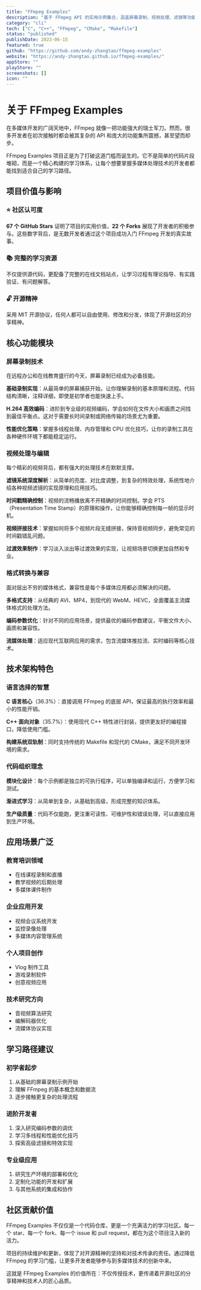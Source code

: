 ```yaml
---
title: "FFmpeg Examples"
description: "基于 FFmpeg API 的实用示例集合，涵盖屏幕录制、视频处理、滤镜等功能"
category: "cli"
tech: ["C", "C++", "FFmpeg", "CMake", "Makefile"]
status: "published"
publishDate: 2023-06-15
featured: true
github: "https://github.com/andy-zhangtao/ffmpeg-examples"
website: "https://andy-zhangtao.github.io/ffmpeg-examples/"
appStore: ""
playStore: ""
screenshots: []
icon: ""
---
```


# 关于 FFmpeg Examples

在多媒体开发的广阔天地中，FFmpeg 就像一把功能强大的瑞士军刀。然而，很多开发者在初次接触时都会被其复杂的 API 和庞大的功能集所震撼，甚至望而却步。

FFmpeg Examples 项目正是为了打破这道门槛而诞生的。它不是简单的代码片段堆砌，而是一个精心构建的学习体系，让每个想要掌握多媒体处理技术的开发者都能找到适合自己的学习路径。

## 项目价值与影响

### ⭐ 社区认可度
**67 个 GitHub Stars** 证明了项目的实用价值，**22 个 Forks** 展现了开发者的积极参与。这些数字背后，是无数开发者通过这个项目成功入门 FFmpeg 开发的真实故事。

### 📚 完整的学习资源
不仅提供源代码，更配备了完整的在线文档站点，让学习过程有理论指导、有实践验证、有问题解答。

### 🔓 开源精神
采用 MIT 开源协议，任何人都可以自由使用、修改和分发，体现了开源社区的分享精神。

## 核心功能模块

### 屏幕录制技术

在远程办公和在线教育盛行的今天，屏幕录制已经成为必备技能。

**基础录制实现**：从最简单的屏幕捕获开始，让你理解录制的基本原理和流程。代码结构清晰，注释详细，即使是初学者也能快速上手。

**H.264 高效编码**：进阶到专业级的视频编码，学会如何在文件大小和画质之间找到最佳平衡点。这对于需要长时间录制或网络传输的场景尤为重要。

**性能优化策略**：掌握多线程处理、内存管理和 CPU 优化技巧，让你的录制工具在各种硬件环境下都能稳定运行。

### 视频处理与编辑

每个精彩的视频背后，都有强大的处理技术在默默支撑。

**滤镜系统深度解析**：从简单的亮度、对比度调整，到复杂的特效处理，系统性地介绍各种视频滤镜的实现原理和应用技巧。

**时间戳精确控制**：视频的流畅播放离不开精确的时间控制。学会 PTS（Presentation Time Stamp）的原理和操作，让你能够精确控制每一帧的显示时机。

**视频拼接技术**：掌握如何将多个视频片段无缝拼接，保持音视频同步，避免常见的时间戳错乱问题。

**过渡效果制作**：学习淡入淡出等过渡效果的实现，让视频场景切换更加自然和专业。

### 格式转换与兼容

面对层出不穷的媒体格式，兼容性是每个多媒体应用都必须解决的问题。

**多格式支持**：从经典的 AVI、MP4，到现代的 WebM、HEVC，全面覆盖主流媒体格式的处理方法。

**编码参数优化**：针对不同的应用场景，提供最优的编码参数建议，平衡文件大小、画质和兼容性。

**流媒体处理**：适应现代互联网应用的需求，包含流媒体推拉流、实时编码等核心技术。

## 技术架构特色

### 语言选择的智慧

**C 语言核心**（36.3%）：直接调用 FFmpeg 的底层 API，保证最高的执行效率和最小的性能开销。

**C++ 面向对象**（35.7%）：使用现代 C++ 特性进行封装，提供更友好的编程接口，降低使用门槛。

**构建系统双轨制**：同时支持传统的 Makefile 和现代的 CMake，满足不同开发环境的需求。

### 代码组织理念

**模块化设计**：每个示例都是独立的可执行程序，可以单独编译和运行，方便学习和测试。

**渐进式学习**：从简单到复杂，从基础到高级，形成完整的知识体系。

**生产级质量**：代码不仅能跑，更注重可读性、可维护性和错误处理，可以直接应用到生产环境。

## 应用场景广泛

### 教育培训领域
- 在线课程录制和直播
- 教学视频的后期处理
- 多媒体课件制作

### 企业应用开发
- 视频会议系统开发
- 监控录像处理
- 多媒体内容管理系统

### 个人项目创作
- Vlog 制作工具
- 游戏录制软件
- 创意视频应用

### 技术研究方向
- 音视频算法研究
- 编解码器优化
- 流媒体协议实现

## 学习路径建议

### 初学者起步
1. 从基础的屏幕录制示例开始
2. 理解 FFmpeg 的基本概念和数据流
3. 逐步接触更复杂的处理流程

### 进阶开发者
1. 深入研究编码参数的调优
2. 学习多线程和性能优化技巧
3. 探索高级滤镜和特效实现

### 专业级应用
1. 研究生产环境的部署和优化
2. 定制化功能的开发和扩展
3. 与其他系统的集成和协作

## 社区贡献价值

FFmpeg Examples 不仅仅是一个代码仓库，更是一个充满活力的学习社区。每一个 star、每一个 fork、每一个 issue 和 pull request，都在为这个项目注入新的活力。

项目的持续维护和更新，体现了对开源精神的坚持和对技术传承的责任。通过降低 FFmpeg 的学习门槛，让更多开发者能够参与到多媒体技术的创新中来。

这就是 FFmpeg Examples 的价值所在：不仅传授技术，更传递着开源社区的分享精神和技术人的匠心品质。